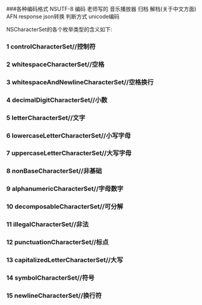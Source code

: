 ###各种编码格式
NSUTF-8 编码 老师写的 音乐播放器 归档 解档(关于中文方面)
AFN response json转换 判断方式 unicode编码

NSCharacterSet的各个枚举类型的含义如下:

 ### 1 controlCharacterSet//控制符 
 ### 2 whitespaceCharacterSet//空格 
 ### 3 whitespaceAndNewlineCharacterSet//空格换行 
 ### 4 decimalDigitCharacterSet//小数 
 ### 5 letterCharacterSet//文字 
 ### 6 lowercaseLetterCharacterSet//小写字母 
 ### 7 uppercaseLetterCharacterSet//大写字母 
 ### 8 nonBaseCharacterSet//非基础 
 ### 9 alphanumericCharacterSet//字母数字
 ### 10 decomposableCharacterSet//可分解
 ### 11 illegalCharacterSet//非法
 ### 12 punctuationCharacterSet//标点
 ### 13 capitalizedLetterCharacterSet//大写
 ### 14 symbolCharacterSet//符号
 ### 15 newlineCharacterSet//换行符


